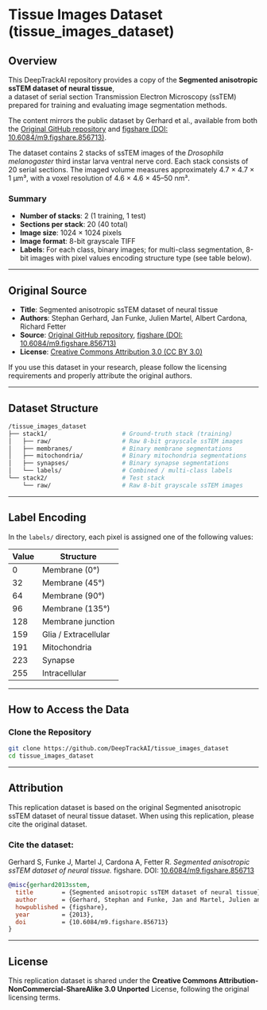 # Tissue Images Dataset (tissue_images_dataset)

## Overview

This DeepTrackAI repository provides a copy of the **Segmented anisotropic ssTEM dataset of neural tissue**,  
a dataset of serial section Transmission Electron Microscopy (ssTEM) prepared for training and evaluating image segmentation methods.

The content mirrors the public dataset by Gerhard et al., available from both the [Original GitHub repository](https://github.com/unidesigner/groundtruth-drosophila-vnc) and [figshare (DOI: 10.6084/m9.figshare.856713)](https://doi.org/10.6084/m9.figshare.856713).

The dataset contains 2 stacks of ssTEM images of the *Drosophila melanogaster* third instar larva ventral nerve cord. Each stack consists of 20 serial sections. The imaged volume measures approximately 4.7 × 4.7 × 1 μm³, with a voxel resolution of 4.6 × 4.6 × 45–50 nm³.

### Summary
- **Number of stacks**: 2 (1 training, 1 test)  
- **Sections per stack**: 20 (40 total)  
- **Image size**: 1024 × 1024 pixels    
- **Image format**: 8-bit grayscale TIFF  
- **Labels**: For each class, binary images; for multi-class segmentation, 8-bit images with pixel values encoding structure type (see table below).

---

## Original Source

- **Title**: Segmented anisotropic ssTEM dataset of neural tissue  
- **Authors**: Stephan Gerhard, Jan Funke, Julien Martel, Albert Cardona, Richard Fetter
- **Source**: [Original GitHub repository](https://github.com/unidesigner/groundtruth-drosophila-vnc), [figshare (DOI: 10.6084/m9.figshare.856713)](https://doi.org/10.6084/m9.figshare.856713)  
- **License**: [Creative Commons Attribution 3.0 (CC BY 3.0)](https://creativecommons.org/licenses/by/3.0/)

If you use this dataset in your research, please follow the licensing requirements and properly attribute the original authors.

---

## Dataset Structure

```bash
/tissue_images_dataset
├── stack1/                     # Ground-truth stack (training)
│   ├── raw/                    # Raw 8-bit grayscale ssTEM images
│   ├── membranes/              # Binary membrane segmentations 
│   ├── mitochondria/           # Binary mitochondria segmentations
│   ├── synapses/               # Binary synapse segmentations
│   └── labels/                 # Combined / multi-class labels
└── stack2/                     # Test stack 
    └── raw/                    # Raw 8-bit grayscale ssTEM images
```

---

## Label Encoding

In the `labels/` directory, each pixel is assigned one of the following values:

| Value | Structure                          |
|-------|------------------------------------|
| 0     | Membrane (0°)                      |
| 32    | Membrane (45°)                     |
| 64    | Membrane (90°)                     |
| 96    | Membrane (135°)                    |
| 128   | Membrane junction                  |
| 159   | Glia / Extracellular                |
| 191   | Mitochondria                       |
| 223   | Synapse                            |
| 255   | Intracellular                      |

---

## How to Access the Data

### Clone the Repository
```bash
git clone https://github.com/DeepTrackAI/tissue_images_dataset
cd tissue_images_dataset
```

---

## Attribution

This replication dataset is based on the original Segmented anisotropic ssTEM dataset of neural tissue dataset. When using this replication, please cite the original dataset.

### Cite the dataset:
Gerhard S, Funke J, Martel J, Cardona A, Fetter R. *Segmented anisotropic ssTEM dataset of neural tissue.* figshare. DOI: [10.6084/m9.figshare.856713](https://doi.org/10.6084/m9.figshare.856713)

```bibtex
@misc{gerhard2013sstem,
  title        = {Segmented anisotropic ssTEM dataset of neural tissue},
  author       = {Gerhard, Stephan and Funke, Jan and Martel, Julien and Cardona, Albert and Fetter, Richard},
  howpublished = {figshare},
  year         = {2013},
  doi          = {10.6084/m9.figshare.856713}
}
```

---

## License

This replication dataset is shared under the **Creative Commons Attribution-NonCommercial-ShareAlike 3.0 Unported** License, following the original licensing terms.
